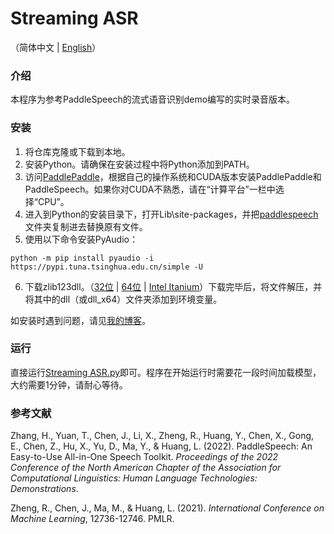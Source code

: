 # Streaming ASR

（简体中文 | [English](README.en.md)）

### 介绍
本程序为参考PaddleSpeech的流式语音识别demo编写的实时录音版本。

### 安装
1. 将仓库克隆或下载到本地。
2. 安装Python。请确保在安装过程中将Python添加到PATH。
3. 访问[PaddlePaddle](https://www.paddlepaddle.org.cn/)，根据自己的操作系统和CUDA版本安装PaddlePaddle和PaddleSpeech。如果你对CUDA不熟悉，请在“计算平台”一栏中选择“CPU”。
4. 进入到Python的安装目录下，打开Lib\site-packages，并把[paddlespeech](paddlespeech)文件夹复制进去替换原有文件。
5. 使用以下命令安装PyAudio：
```shell
python -m pip install pyaudio -i https://pypi.tuna.tsinghua.edu.cn/simple -U
```
6. 下载zlib123dll。（[32位](http://www.winimage.com/zLibDll/zlib123dll.zip) | [64位](http://www.winimage.com/zLibDll/zlib123dllx64.zip) | [Intel Itanium](http://www.winimage.com/zLibDll/zlib123dllia64.zip)）下载完毕后，将文件解压，并将其中的dll（或dll_x64）文件夹添加到环境变量。

如安装时遇到问题，请见[我的博客](https://blog.csdn.net/weixin_48978134/article/details/125686296)。

### 运行
直接运行[Streaming ASR.py](Streaming%20ASR.py)即可。程序在开始运行时需要花一段时间加载模型，大约需要1分钟，请耐心等待。

### 参考文献
Zhang, H., Yuan, T., Chen, J., Li, X., Zheng, R., Huang, Y., Chen, X., Gong, E., Chen, Z., Hu, X., Yu, D., Ma, Y., & Huang, L. (2022). PaddleSpeech: An Easy-to-Use All-in-One Speech Toolkit. _Proceedings of the 2022 Conference of the North American Chapter of the Association for Computational Linguistics: Human Language Technologies: Demonstrations_.

Zheng, R., Chen, J., Ma, M., & Huang, L. (2021). _International Conference on Machine Learning_, 12736-12746. PMLR.